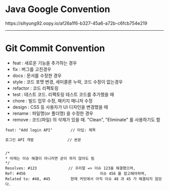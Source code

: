 <h1>Java Google Convention</h1>
https://sihyung92.oopy.io/af26a1f6-b327-45a6-a72b-c6fcb754e219


------------------------


<h1>Git Commit Convention</h1>

- feat : 새로운 기능을 추가하는 경우
- fix : 버그를 고친경우
- docs : 문서를 수정한 경우
- style : 코드 포맷 변경, 세미콜론 누락, 코드 수정이 없는경우
- refactor : 코드 리펙토링
- test : 테스트 코드. 리펙토링 테스트 코드를 추가했을 때
- chore : 빌드 업무 수정, 패키지 매니저 수정
- design : CSS 등 사용자가 UI 디자인을 변경했을 때
- rename : 파일명(or 폴더명) 을 수정한 경우
- remove : 코드(파일) 의 삭제가 있을 때. "Clean", "Eliminate" 를 사용하기도 함

```
feat: "Add login API"        // 타입: 제목

로그인 API 개발               // 본문


/*
* 아래는 이슈 해결이 아니라면 굳이 하지 않아도 됨
*/
Resolves: #123              // 꼬리말 => 이슈 123을 해결했으며,
Ref: #456                                 이슈 456 를 참고해야하며,
Related to: #48, #45         현재 커밋에서 아직 이슈 48 과 45 가 해결되지 않았다.
```
